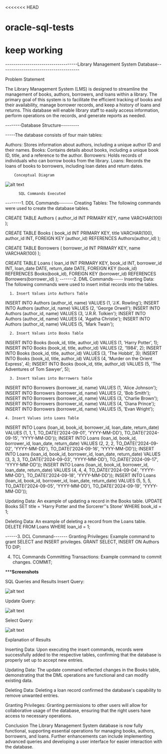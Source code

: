 <<<<<<< HEAD
# oracle-sql-tests
keep working
=======
------------------------------------Library Management System Database---------------------------------------

   Problem Statement

The Library Management System (LMS) is designed to streamline the management of books, authors, borrowers, and loans within a library. The primary goal of this system is to facilitate the efficient tracking of books and their availability, manage borrower records, and keep a history of loans and returns. This database will enable library staff to easily access information, perform operations on the records, and generate reports as needed.

--------Database Structure---------

 -----The database consists of four main tables:

Authors: Stores information about authors, including a unique author ID and their names.
Books: Contains details about books, including a unique book ID, title, and a reference to the author.
Borrowers: Holds records of individuals who can borrow books from the library.
Loans: Records the loans of books to borrowers, including loan dates and return dates.

        Conceptual Diagram


  ![alt text](image-5.png)

          SQL Commands Executed
--------1. DDL Commands-------
Creating Tables:
 The following commands were used to create the database tables.

CREATE TABLE Authors (
    author_id INT PRIMARY KEY,
    name VARCHAR(100)
);

CREATE TABLE Books (
    book_id INT PRIMARY KEY,
    title VARCHAR(100),
    author_id INT,
    FOREIGN KEY (author_id) REFERENCES Authors(author_id)
);

CREATE TABLE Borrowers (
    borrower_id INT PRIMARY KEY,
    name VARCHAR(100)
);

CREATE TABLE Loans (
    loan_id INT PRIMARY KEY,
    book_id INT,
    borrower_id INT,
    loan_date DATE,
    return_date DATE,
    FOREIGN KEY (book_id) REFERENCES Books(book_id),
    FOREIGN KEY (borrower_id) REFERENCES Borrowers(borrower_id)
);
-------2. DML Commands-----
Inserting Data: 
The following commands were used to insert initial records into the tables.

      1. Insert Values into Authors Table

INSERT INTO Authors (author_id, name) VALUES (1, 'J.K. Rowling');
INSERT INTO Authors (author_id, name) VALUES (2, 'George Orwell');
INSERT INTO Authors (author_id, name) VALUES (3, 'J.R.R. Tolkien');
INSERT INTO Authors (author_id, name) VALUES (4, 'Agatha Christie');
INSERT INTO Authors (author_id, name) VALUES (5, 'Mark Twain');

      2. Insert Values into Books Table

INSERT INTO Books (book_id, title, author_id) VALUES (1, 'Harry Potter', 1);
INSERT INTO Books (book_id, title, author_id) VALUES (2, '1984', 2);
INSERT INTO Books (book_id, title, author_id) VALUES (3, 'The Hobbit', 3);
INSERT INTO Books (book_id, title, author_id) VALUES (4, 'Murder on the Orient Express', 4);
INSERT INTO Books (book_id, title, author_id) VALUES (5, 'The Adventures of Tom Sawyer', 5);

      3. Insert Values into Borrowers Table
  
INSERT INTO Borrowers (borrower_id, name) VALUES (1, 'Alice Johnson');
INSERT INTO Borrowers (borrower_id, name) VALUES (2, 'Bob Smith');
INSERT INTO Borrowers (borrower_id, name) VALUES (3, 'Charlie Brown');
INSERT INTO Borrowers (borrower_id, name) VALUES (4, 'Diana Prince');
INSERT INTO Borrowers (borrower_id, name) VALUES (5, 'Evan Wright');

    4. Insert Values into Loans Table

INSERT INTO Loans (loan_id, book_id, borrower_id, loan_date, return_date) 
VALUES (1, 1, 1, TO_DATE('2024-09-01', 'YYYY-MM-DD'), TO_DATE('2024-09-15', 'YYYY-MM-DD'));
INSERT INTO Loans (loan_id, book_id, borrower_id, loan_date, return_date) 
VALUES (2, 2, 2, TO_DATE('2024-09-02', 'YYYY-MM-DD'), TO_DATE('2024-09-16', 'YYYY-MM-DD'));
INSERT INTO Loans (loan_id, book_id, borrower_id, loan_date, return_date) 
VALUES (3, 3, 3, TO_DATE('2024-09-03', 'YYYY-MM-DD'), TO_DATE('2024-09-17', 'YYYY-MM-DD'));
INSERT INTO Loans (loan_id, book_id, borrower_id, loan_date, return_date) 
VALUES (4, 4, 4, TO_DATE('2024-09-04', 'YYYY-MM-DD'), TO_DATE('2024-09-18', 'YYYY-MM-DD'));
INSERT INTO Loans (loan_id, book_id, borrower_id, loan_date, return_date) 
VALUES (5, 5, 5, TO_DATE('2024-09-05', 'YYYY-MM-DD'), TO_DATE('2024-09-19', 'YYYY-MM-DD'));

Updating Data: 
An example of updating a record in the Books table.
UPDATE Books SET title = 'Harry Potter and the Sorcerer''s Stone' WHERE book_id = 1;

Deleting Data: 
An example of deleting a record from the Loans table.
DELETE FROM Loans WHERE loan_id = 1;

------3. DCL Command-------
Granting Privileges: 
Example command to grant SELECT and INSERT privileges.
GRANT SELECT, INSERT ON Authors TO DIP;

4. TCL Commands
Committing Transactions: Example command to commit changes.
COMMIT;

*******Screenshots****

SQL Queries and Results
Insert Query:

![alt text](image-2.png)

Update Query:

![alt text](image-3.png)

Select Query:

![alt text](image-4.png)

Explanation of Results

Inserting Data: Upon executing the insert commands, records were successfully added to the respective tables, confirming that the database is properly set up to accept new entries.

Updating Data: The update command reflected changes in the Books table, demonstrating that the DML operations are functional and can modify existing data.

Deleting Data: Deleting a loan record confirmed the database's capability to remove unwanted entries.

Granting Privileges: Granting permissions to other users will allow for collaborative usage of the database, ensuring that the right users have access to necessary operations.

Conclusion
The Library Management System database is now fully functional, supporting essential operations for managing books, authors, borrowers, and loans. Further enhancements can include implementing advanced queries and developing a user interface for easier interaction with the database.


